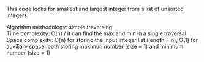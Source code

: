 This code looks for smallest and largest integer from a list of unsorted integers. <br>

Algorithm methodology: simple traversing <br> 
Time complexity: O(n) / it can find the max and min in a single traversal. <br>
Space complexity: O(n) for storing the input integer list (length = n), O(1) for auxiliary space: both storing maximun number (size = 1) and minimum number (size = 1)
